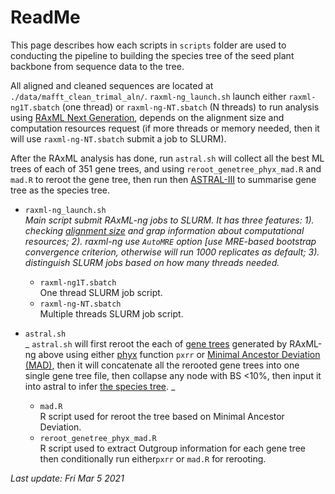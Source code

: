 # ReadMe

This page describes how each scripts in `scripts` folder are used to conducting the pipeline to building the species tree of the seed plant backbone from sequence data to the tree.  

  All aligned and cleaned sequences are located at `./data/mafft_clean_trimal_aln/`. `raxml-ng_launch.sh` launch either `raxml-ng1T.sbatch` (one thread) or `raxml-ng-NT.sbatch` (N threads) to run analysis using [RAxML Next Generation](https://github.com/amkozlov/raxml-ng), depends on the alignment size and computation resources request (if more threads or memory needed, then it will use `raxml-ng-NT.sbatch` submit a job to SLURM).  

  After the RAxML analysis has done, run `astral.sh` will collect all the best ML trees of each of 351 gene trees, and using `reroot_genetree_phyx_mad.R` and `mad.R` to reroot the gene tree, then run  then [ASTRAL-III](https://github.com/smirarab/ASTRAL) to summarise gene tree as the species tree.  
  

+ `raxml-ng_launch.sh`  
	_Main script submit RAxML-ng jobs to SLURM. It has three features: 1). checking [alignment size](./data/mafft_clean_trimal_aln/) and grap information about computational resources; 2). raxml-ng use `AutoMRE` option [use MRE-based bootstrap convergence criterion, otherwise will run 1000 replicates as default; 3). distinguish SLURM jobs based on how many threads needed._  
	- `raxml-ng1T.sbatch`  
		One thread SLURM job script.  
	- `raxml-ng-NT.sbatch`  
		Multiple threads SLURM job script.  
		
+ `astral.sh`  
	_ `astral.sh` will first reroot the each of [gene trees](./data/gene_tree/) generated by RAxML-ng above using either [phyx](https://github.com/FePhyFoFum/phyx) function `pxrr` or [Minimal Ancestor Deviation (MAD)](https://www.nature.com/articles/s41559-017-0193), then it will concatenate all the rerooted gene trees into one single gene tree file, then collapse any node with BS <10%, then input it into astral to infer [the species tree](./data/species_tree/Backbone_species_tree.tre).  _
	- `mad.R`  
		R script used for reroot the tree based on Minimal Ancestor Deviation.  
	- `reroot_genetree_phyx_mad.R`  
		R script used to extract Outgroup information for each gene tree then conditionally run either`pxrr` or `mad.R` for rerooting.  
	
_Last update: Fri Mar 5 2021_  
